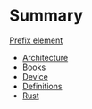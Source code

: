# Summary

[Prefix element](./prefix_chapter.md)

- [Architecture](./architecture/index.md)
- [Books](./books/index.md)
- [Device](./device/index.md)
- [Definitions](./definitions/definitions.md)
- [Rust](./rust/index.md)

[](./architecture/ddd.md)
[](./books/beyond_legacy_code.md)
[](./device/cpu/index.md)
[](./device/cpu/x86_64_instruction_set.md)
[](./definitions/definitions.md)
[](./rust/test.md)
[](./rust/types/cell.md)
[](./rust/traits/deref.md)
[](./rust/traits/iterator.md)
[](./rust/traits/into_iterator.md)
[](./rust/develop.md)




